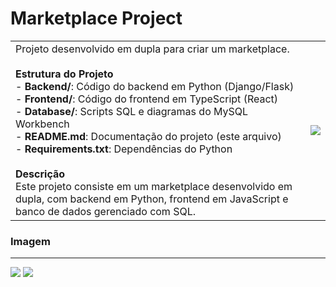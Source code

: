 # Marketplace Project

|       |        |
|-------|--------|
| Projeto desenvolvido em dupla para criar um marketplace.<br><br>**Estrutura do Projeto**<br>- **Backend/**: Código do backend em Python (Django/Flask)<br>- **Frontend/**: Código do frontend em TypeScript (React)<br>- **Database/**: Scripts SQL e diagramas do MySQL Workbench<br>- **README.md**: Documentação do projeto (este arquivo)<br>- **Requirements.txt**: Dependências do Python<br><br>**Descrição**<br>Este projeto consiste em um marketplace desenvolvido em dupla, com backend em Python, frontend em JavaScript e banco de dados gerenciado com SQL. | <img src="https://i.imgur.com/ZMPPNPN.png"/> |
### Imagem
---------------------------------------------
<img src="https://i.imgur.com/abH6jyz.jpeg"/>

<img src="https://i.imgur.com/PVQ1QaF.png"/>

